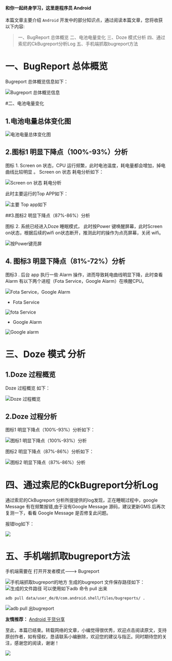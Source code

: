 #### 和你一起终身学习，这里是程序员 Android

本篇文章主要介绍 `Android` 开发中的部分知识点，通过阅读本篇文章，您将收获以下内容:
 >一、BugReport 总体概览
>二、电池电量变化
>三、Doze 模式分析
>四、通过索尼的CkBugreport分析Log
>五、手机端抓取bugreport方法

# 一、BugReport 总体概览

Bugreport 总体概览信息如下：

![Bugreport 总体概览信息](https://upload-images.jianshu.io/upload_images/5851256-87b98d1228eca142.png?imageMogr2/auto-orient/strip%7CimageView2/2/w/1240)


#二、电池电量变化

## 1.电池电量总体变化图

![电池电量总体变化图](https://upload-images.jianshu.io/upload_images/5851256-bb651524d5eac9f0.png?imageMogr2/auto-orient/strip%7CimageView2/2/w/1240)

## 2.图标1 明显下降点（100%-93%）分析

图标 1. Screen on 状态，CPU 运行频繁，此时电池温度，耗电量都会增加，掉电曲线比较明显 。
Screen on 状态 耗电分析如下：

![Screen on 状态 耗电分析](https://upload-images.jianshu.io/upload_images/5851256-bef6d8ec274b31c2.png?imageMogr2/auto-orient/strip%7CimageView2/2/w/1240)

此时主要运行的Top APP如下：

![主要 Top app如下](https://upload-images.jianshu.io/upload_images/5851256-443002f5c2a97e32.png?imageMogr2/auto-orient/strip%7CimageView2/2/w/1240)

##3.图标2 明显下降点（87%-86%）分析


  图标 2. 系统已经进入Doze 睡眠模式， 此时按Power 键唤醒屏幕，此时Screen on状态，根据后续的wifi on状态断开，推测此时的操作为点亮屏幕，关闭 wifi。

![按Power键亮屏](https://upload-images.jianshu.io/upload_images/5851256-0e6c6a0e48b0c6cf.png?imageMogr2/auto-orient/strip%7CimageView2/2/w/1240)

## 4. 图标3 明显下降点（81%-72%）分析


 图标3 . 后台 app 执行一些 Alarm 操作，进而导致耗电曲线明显下降，此时查看Alarm 有以下两个进程（Fota Service，Google Alarm）在唤醒CPU。

![Fota Service，Google Alarm](https://upload-images.jianshu.io/upload_images/5851256-d05be07787fdb2c3.png?imageMogr2/auto-orient/strip%7CimageView2/2/w/1240)


 - Fota Service

![fota Service](https://upload-images.jianshu.io/upload_images/5851256-a1634dc2378a7b91.png?imageMogr2/auto-orient/strip%7CimageView2/2/w/1240)

- Google Alarm

![Google alarm](https://upload-images.jianshu.io/upload_images/5851256-0cc18f32e9cbc936.png?imageMogr2/auto-orient/strip%7CimageView2/2/w/1240)


# 三、Doze 模式 分析

## 1.Doze 过程概览 

Doze 过程概览 如下：

 ![Doze 过程概览](https://upload-images.jianshu.io/upload_images/5851256-d89296a35c943032.png?imageMogr2/auto-orient/strip%7CimageView2/2/w/1240)

## 2.Doze 过程分析

图标1 明显下降点（100%-93%）分析如下：

![图标1 明显下降点（100%-93%）分析](https://upload-images.jianshu.io/upload_images/5851256-38ab26f27bf1420e.png?imageMogr2/auto-orient/strip%7CimageView2/2/w/1240)

图标2 明显下降点（87%-86%）分析如下：

![图标2 明显下降点（87%-86%）分析](https://upload-images.jianshu.io/upload_images/5851256-c2db8e369108b58d.png?imageMogr2/auto-orient/strip%7CimageView2/2/w/1240)

# 四、通过索尼的CkBugreport分析Log

通过索尼的CkBugreport 分析所提提供的log发现，正在睡眠过程中，google Message 有在频繁报错,由于没有Google Message 源码，建议更新GMS 后再次复测一下，看看 Google Message 是否修复此问题。

报错log如下：

![ ](https://upload-images.jianshu.io/upload_images/5851256-fa8e85ed57677d86.png?imageMogr2/auto-orient/strip%7CimageView2/2/w/1240)
# 五、手机端抓取bugreport方法

手机端需要在 打开开发者模式---> Bugreport 

![手机端抓取bugreport的地方](https://upload-images.jianshu.io/upload_images/5851256-8b10d41879e7fb1e.png?imageMogr2/auto-orient/strip%7CimageView2/2/w/1240)
生成的bugreport 文件保存路径如下：
![生成的文件路径](https://upload-images.jianshu.io/upload_images/5851256-df1f954a25dbb6d2.png?imageMogr2/auto-orient/strip%7CimageView2/2/w/1240)
可以使用如下adb 命令 pull 出来
```
adb pull data/user_de/0/com.android.shell/files/bugreports/ .
```
![adb pull 出bugreport](https://upload-images.jianshu.io/upload_images/5851256-9dc2b97d968f481c.png?imageMogr2/auto-orient/strip%7CimageView2/2/w/1240)


**友情推荐：**
[Android 干货分享 ](https://mp.weixin.qq.com/s/zOTO6z7bvHGhN0lhTMvR8w)

至此，本篇已结束。转载网络的文章，小编觉得很优秀，欢迎点击阅读原文，支持原创作者，如有侵权，恳请联系小编删除，欢迎您的建议与指正。同时期待您的关注，感谢您的阅读，谢谢！


![](https://upload-images.jianshu.io/upload_images/5851256-9398f7356f9c0525.png?imageMogr2/auto-orient/strip%7CimageView2/2/w/1240)
